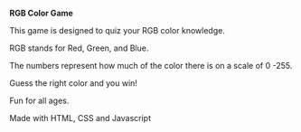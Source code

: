 <strong>RGB Color Game</strong>

This game is designed to quiz your RGB color knowledge. 

RGB stands for Red, Green, and Blue. 

The numbers represent how much of the color there is on a scale of 0 -255.

Guess the right color and you win!

Fun for all ages.

Made with HTML, CSS and Javascript

